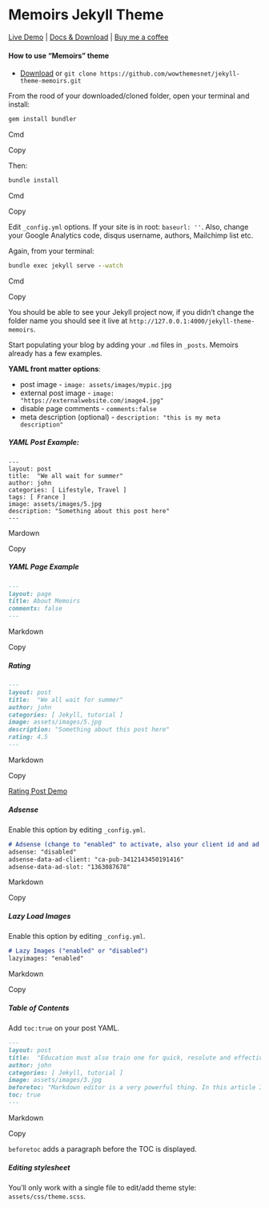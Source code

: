 # Memoirs Jekyll Theme

[Live Demo](https://wowthemesnet.github.io/jekyll-theme-memoirs/) | [Docs & Download](https://bootstrapstarter.com/bootstrap-templates/jekyll-theme-memoirs/) |  [Buy me a coffee](https://www.wowthemes.net/donate/)

#### How to use “Memoirs” theme

- [Download](https://github.com/wowthemesnet/jekyll-theme-memoirs/archive/master.zip) or `git clone https://github.com/wowthemesnet/jekyll-theme-memoirs.git`

From the rood of your downloaded/cloned folder, open your terminal and install:

```cmd
gem install bundler
```

Cmd

Copy

Then:

```cmd
bundle install
```

Cmd

Copy

Edit `_config.yml` options. If your site is in root: `baseurl: ''`. Also, change your Google Analytics code, disqus username, authors, Mailchimp list etc.

Again, from your terminal:

```cmd
bundle exec jekyll serve --watch
```

Cmd

Copy

You should be able to see your Jekyll project now, if you didn’t change the folder name you should see it live at `http://127.0.0.1:4000/jekyll-theme-memoirs`.

Start populating your blog by adding your `.md` files in `_posts`. Memoirs already has a few examples.

**YAML front matter options**:

- post image - `image: assets/images/mypic.jpg`
- external post image - `image: "https://externalwebsite.com/image4.jpg"`
- disable page comments - `comments:false`
- meta description (optional) - `description: "this is my meta description"`

##### YAML Post Example:

```mardown
---
layout: post
title:  "We all wait for summer"
author: john
categories: [ Lifestyle, Travel ]
tags: [ France ]
image: assets/images/5.jpg
description: "Something about this post here"
---
```

Mardown

Copy

##### YAML Page Example

```markdown
---
layout: page
title: About Memoirs
comments: false
---
```

Markdown

Copy

##### Rating

```markdown
---
layout: post
title:  "We all wait for summer"
author: john
categories: [ Jekyll, tutorial ]
image: assets/images/5.jpg
description: "Something about this post here"
rating: 4.5
---
```

Markdown

Copy

[Rating Post Demo](https://wowthemesnet.github.io/jekyll-theme-memoirs/review-oscar/)

##### Adsense

Enable this option by editing `_config.yml`.

```markdown
# Adsense (change to "enabled" to activate, also your client id and ad slot. Create a new ad unit from your Adsense account to get the slot.)
adsense: "disabled"
adsense-data-ad-client: "ca-pub-3412143450191416"
adsense-data-ad-slot: "1363087678"
```

Markdown

Copy

##### Lazy Load Images

Enable this option by editing `_config.yml`.

```markdown
# Lazy Images ("enabled" or "disabled")
lazyimages: "enabled"
```

Markdown

Copy

##### Table of Contents

Add `toc:true` on your post YAML.

```markdown
---
layout: post
title:  "Education must also train one for quick, resolute and effective thinking."
author: john
categories: [ Jekyll, tutorial ]
image: assets/images/3.jpg
beforetoc: "Markdown editor is a very powerful thing. In this article I'm going to show you what you can actually do with it, some tricks and tips while editing your post."
toc: true
---
```

Markdown

Copy

`beforetoc` adds a paragraph before the TOC is displayed.

##### Editing stylesheet

You’ll only work with a single file to edit/add theme style: `assets/css/theme.scss`.
